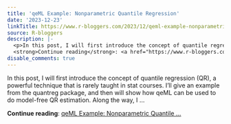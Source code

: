```yaml
---
title: 'qeML Example: Nonparametric Quantile Regression'
date: '2023-12-23'
linkTitle: https://www.r-bloggers.com/2023/12/qeml-example-nonparametric-quantile-regression/
source: R-bloggers
description: |-
  <p>In this post, I will first introduce the concept of quantile regression (QR), a powerful technique that is rarely taught in stat courses. I’ll give an example from the quantreg package, and then will show how qeML can be used to do model-free QR estimation. Along the way, I ...</p>
  <strong>Continue reading</strong>: <a href="https://www.r-bloggers.com/2023/12/qeml-example-nonparametric-quantile-regression/">qeML Example: Nonparametric Quantile ...
disable_comments: true
---
```

<p>In this post, I will first introduce the concept of quantile regression (QR), a powerful technique that is rarely taught in stat courses. I’ll give an example from the quantreg package, and then will show how qeML can be used to do model-free QR estimation. Along the way, I ...</p>
<strong>Continue reading</strong>: <a href="https://www.r-bloggers.com/2023/12/qeml-example-nonparametric-quantile-regression/">qeML Example: Nonparametric Quantile ...